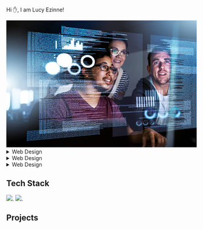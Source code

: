  Hi ✋, I am Lucy Ezinne!
 
 <img src="./tech 2.jpg" width="100%" height="30%">



















<details> 
<summary>Web Design</summary>
<P>
  hhhhhhhh
</P>
</details>

<details> 
<summary>Web Design</summary>
<P>
  hhhhhhhh
</P>
</details>

<details> 
<summary>Web Design</summary>
<P>
  hhhhhhhh
</P>
</details>

## Tech Stack
![](https://img.shields.io/badge/web2.0-Html5-orange).
![](https://img.shields.io/badge/web2.0-CSS-red).

## Projects





